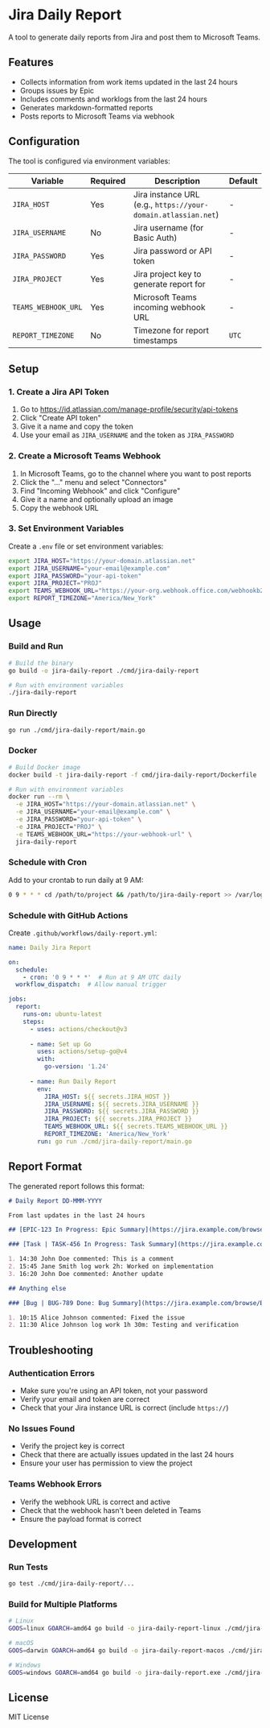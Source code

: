 # Jira Daily Report

A tool to generate daily reports from Jira and post them to Microsoft Teams.

## Features

- Collects information from work items updated in the last 24 hours
- Groups issues by Epic
- Includes comments and worklogs from the last 24 hours
- Generates markdown-formatted reports
- Posts reports to Microsoft Teams via webhook

## Configuration

The tool is configured via environment variables:

| Variable | Required | Description | Default |
|----------|----------|-------------|---------|
| `JIRA_HOST` | Yes | Jira instance URL (e.g., `https://your-domain.atlassian.net`) | - |
| `JIRA_USERNAME` | No | Jira username (for Basic Auth) | - |
| `JIRA_PASSWORD` | Yes | Jira password or API token | - |
| `JIRA_PROJECT` | Yes | Jira project key to generate report for | - |
| `TEAMS_WEBHOOK_URL` | Yes | Microsoft Teams incoming webhook URL | - |
| `REPORT_TIMEZONE` | No | Timezone for report timestamps | `UTC` |

## Setup

### 1. Create a Jira API Token

1. Go to https://id.atlassian.com/manage-profile/security/api-tokens
2. Click "Create API token"
3. Give it a name and copy the token
4. Use your email as `JIRA_USERNAME` and the token as `JIRA_PASSWORD`

### 2. Create a Microsoft Teams Webhook

1. In Microsoft Teams, go to the channel where you want to post reports
2. Click the "..." menu and select "Connectors"
3. Find "Incoming Webhook" and click "Configure"
4. Give it a name and optionally upload an image
5. Copy the webhook URL

### 3. Set Environment Variables

Create a `.env` file or set environment variables:

```bash
export JIRA_HOST="https://your-domain.atlassian.net"
export JIRA_USERNAME="your-email@example.com"
export JIRA_PASSWORD="your-api-token"
export JIRA_PROJECT="PROJ"
export TEAMS_WEBHOOK_URL="https://your-org.webhook.office.com/webhookb2/..."
export REPORT_TIMEZONE="America/New_York"
```

## Usage

### Build and Run

```bash
# Build the binary
go build -o jira-daily-report ./cmd/jira-daily-report

# Run with environment variables
./jira-daily-report
```

### Run Directly

```bash
go run ./cmd/jira-daily-report/main.go
```

### Docker

```bash
# Build Docker image
docker build -t jira-daily-report -f cmd/jira-daily-report/Dockerfile .

# Run with environment variables
docker run --rm \
  -e JIRA_HOST="https://your-domain.atlassian.net" \
  -e JIRA_USERNAME="your-email@example.com" \
  -e JIRA_PASSWORD="your-api-token" \
  -e JIRA_PROJECT="PROJ" \
  -e TEAMS_WEBHOOK_URL="https://your-webhook-url" \
  jira-daily-report
```

### Schedule with Cron

Add to your crontab to run daily at 9 AM:

```bash
0 9 * * * cd /path/to/project && /path/to/jira-daily-report >> /var/log/jira-daily-report.log 2>&1
```

### Schedule with GitHub Actions

Create `.github/workflows/daily-report.yml`:

```yaml
name: Daily Jira Report

on:
  schedule:
    - cron: '0 9 * * *'  # Run at 9 AM UTC daily
  workflow_dispatch:  # Allow manual trigger

jobs:
  report:
    runs-on: ubuntu-latest
    steps:
      - uses: actions/checkout@v3
      
      - name: Set up Go
        uses: actions/setup-go@v4
        with:
          go-version: '1.24'
      
      - name: Run Daily Report
        env:
          JIRA_HOST: ${{ secrets.JIRA_HOST }}
          JIRA_USERNAME: ${{ secrets.JIRA_USERNAME }}
          JIRA_PASSWORD: ${{ secrets.JIRA_PASSWORD }}
          JIRA_PROJECT: ${{ secrets.JIRA_PROJECT }}
          TEAMS_WEBHOOK_URL: ${{ secrets.TEAMS_WEBHOOK_URL }}
          REPORT_TIMEZONE: 'America/New_York'
        run: go run ./cmd/jira-daily-report/main.go
```

## Report Format

The generated report follows this format:

```markdown
# Daily Report DD-MMM-YYYY

From last updates in the last 24 hours

## [EPIC-123 In Progress: Epic Summary](https://jira.example.com/browse/EPIC-123)

### [Task | TASK-456 In Progress: Task Summary](https://jira.example.com/browse/TASK-456)

1. 14:30 John Doe commented: This is a comment
2. 15:45 Jane Smith log work 2h: Worked on implementation
3. 16:20 John Doe commented: Another update

## Anything else

### [Bug | BUG-789 Done: Bug Summary](https://jira.example.com/browse/BUG-789)

1. 10:15 Alice Johnson commented: Fixed the issue
2. 11:30 Alice Johnson log work 1h 30m: Testing and verification
```

## Troubleshooting

### Authentication Errors

- Make sure you're using an API token, not your password
- Verify your email and token are correct
- Check that your Jira instance URL is correct (include `https://`)

### No Issues Found

- Verify the project key is correct
- Check that there are actually issues updated in the last 24 hours
- Ensure your user has permission to view the project

### Teams Webhook Errors

- Verify the webhook URL is correct and active
- Check that the webhook hasn't been deleted in Teams
- Ensure the payload format is correct

## Development

### Run Tests

```bash
go test ./cmd/jira-daily-report/...
```

### Build for Multiple Platforms

```bash
# Linux
GOOS=linux GOARCH=amd64 go build -o jira-daily-report-linux ./cmd/jira-daily-report

# macOS
GOOS=darwin GOARCH=amd64 go build -o jira-daily-report-macos ./cmd/jira-daily-report

# Windows
GOOS=windows GOARCH=amd64 go build -o jira-daily-report.exe ./cmd/jira-daily-report
```

## License

MIT License

